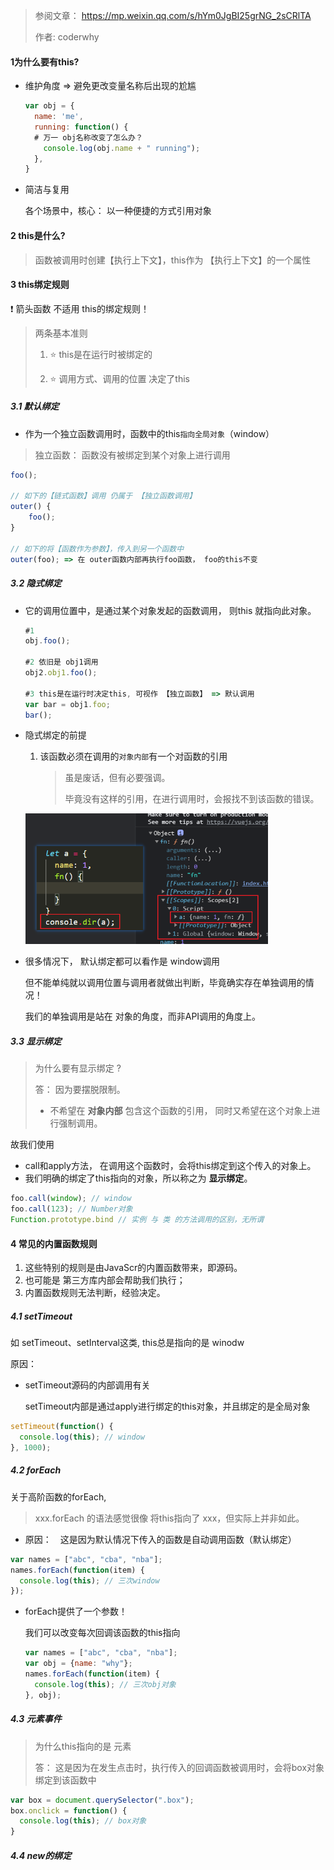 > 参阅文章： https://mp.weixin.qq.com/s/hYm0JgBI25grNG_2sCRlTA
>
> 作者: coderwhy

#### 1为什么要有this?

- 维护角度 => 避免更改变量名称后出现的尬尴

  ```js
  var obj = {
    name: 'me',
    running: function() {
   	# 万一 obj名称改变了怎么办？
      console.log(obj.name + " running");
    },
  }
  ```

- 简洁与复用

  各个场景中，核心： 以一种便捷的方式引用对象

#### 2 this是什么?

> 函数被调用时创建【执行上下文】，this作为  【执行上下文】的一个属性

#### 3 this绑定规则

❗ 箭头函数 不适用 this的绑定规则！

> 两条基本准则   
>
> 1. ⭐ this是在运行时被绑定的    
>
> 2. ⭐ 调用方式、调用的位置 决定了this

##### 3.1 默认绑定

- 作为一个独立函数调用时，函数中的this`指向全局对象`（window）

> 独立函数： 函数没有被绑定到某个对象上进行调用

```js
foo();

// 如下的【链式函数】调用 仍属于 【独立函数调用】
outer() {
	foo();
}

// 如下的将【函数作为参数】，传入到另一个函数中
outer(foo); => 在 outer函数内部再执行foo函数， foo的this不变 
```

##### 3.2 隐式绑定

- 它的调用位置中，是通过某个对象发起的函数调用， 则this 就指向此对象。

  ```js
  #1
  obj.foo();
  
  #2 依旧是 obj1调用
  obj2.obj1.foo();
  
  #3 this是在运行时决定this, 可视作 【独立函数】 => 默认调用
  var bar = obj1.foo;
  bar();
  ```

- 隐式绑定的前提

  1. 该函数必须在调用的`对象内部`有一个对函数的引用

     > 虽是废话，但有必要强调。
     >
     > 毕竟没有这样的引用，在进行调用时，会报找不到该函数的错误。

  <img src="images/image-20210831002358056.png" style="zoom:67%;" />

- 很多情况下， 默认绑定都可以看作是 window调用

  但不能单纯就以调用位置与调用者就做出判断，毕竟确实存在单独调用的情况！

  我们的单独调用是站在 对象的角度，而非API调用的角度上。

##### 3.3 显示绑定	

>  为什么要有显示绑定 ?
>
> 答： 因为要摆脱限制。 
>
> - 不希望在 **对象内部** 包含这个函数的引用， 同时又希望在这个对象上进行强制调用。

故我们使用

- call和apply方法， 在调用这个函数时，会将this绑定到这个传入的对象上。
- 我们明确的绑定了this指向的对象，所以称之为 **显示绑定**。

```js
foo.call(window); // window
foo.call(123); // Number对象
Function.prototype.bind // 实例 与 类 的方法调用的区别，无所谓
```

#### 4 常见的内置函数规则

1. 这些特别的规则是由JavaScr的内置函数带来，即源码。
2. 也可能是 第三方库内部会帮助我们执行；
3. 内置函数规则无法判断，经验决定。

##### 4.1 setTimeout

如 setTimeout、setInterval这类, this总是指向的是 winodw

原因： 

- setTimeout源码的内部调用有关

  setTimeout内部是通过apply进行绑定的this对象，并且绑定的是全局对象

```js
setTimeout(function() {
  console.log(this); // window
}, 1000);
```

##### 4.2 forEach

关于高阶函数的forEach, 

> xxx.forEach 的语法感觉很像 将this指向了 xxx，但实际上并非如此。

- 原因：　这是因为默认情况下传入的函数是自动调用函数（默认绑定）

```js
var names = ["abc", "cba", "nba"];
names.forEach(function(item) {
  console.log(this); // 三次window
});
```

- forEach提供了一个参数！

  我们可以改变每次回调该函数的this指向

  ```js
  var names = ["abc", "cba", "nba"];
  var obj = {name: "why"};
  names.forEach(function(item) {
    console.log(this); // 三次obj对象
  }, obj);
  ```

##### 4.3 元素事件

> 为什么this指向的是 元素
>
> 答： 这是因为在发生点击时，执行传入的回调函数被调用时，会将box对象绑定到该函数中

```js
var box = document.querySelector(".box");
box.onclick = function() {
  console.log(this); // box对象
}
```

##### 4.4 new的绑定

